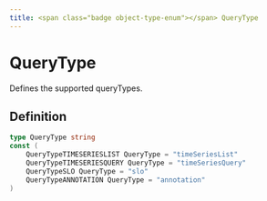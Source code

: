 ```yaml
---
title: <span class="badge object-type-enum"></span> QueryType
---
```

# <span class="badge object-type-enum"></span> QueryType

Defines the supported queryTypes.

## Definition

```go
type QueryType string
const (
	QueryTypeTIMESERIESLIST QueryType = "timeSeriesList"
	QueryTypeTIMESERIESQUERY QueryType = "timeSeriesQuery"
	QueryTypeSLO QueryType = "slo"
	QueryTypeANNOTATION QueryType = "annotation"
)

```

